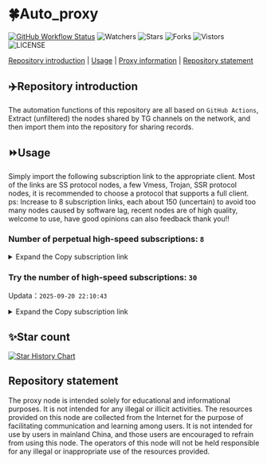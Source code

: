 # 🍀Auto_proxy
[![GitHub Workflow Status](https://img.shields.io/github/actions/workflow/status/PangTouY00/Auto_proxy/main.yml?branch=main)](https://github.com/PangTouY00/Auto_proxy/actions/workflows/main.yml?branch=main) 
![Watchers](https://img.shields.io/github/watchers/w1770946466/Auto_proxy) ![Stars](https://img.shields.io/github/stars/PangTouY00/Auto_proxy) ![Forks](https://img.shields.io/github/forks/w1770946466/Auto_proxy) ![Vistors](https://visitor-badge.laobi.icu/badge?page_id=PangTouY00.Auto_proxy) ![LICENSE](https://img.shields.io/badge/license-CC%20BY--SA%204.0-green.svg)

[Repository introduction](https://github.com/PangTouY00/Auto_proxy#Repositoryintroduction) | [Usage](https://github.com/PangTouY00/Auto_proxy#Usage) | [Proxy information](https://github.com/PangTouY00/Auto_proxy#Proxyinformation) | [Repository statement](https://github.com/PangTouY00/Auto_proxy#Repositorystatement)

## ✈️Repository introduction
The automation functions of this repository are all based on `GitHub Actions`,
Extract (unfiltered) the nodes shared by TG channels on the network, and then import them into the repository for sharing records.

## ⏩Usage
Simply import the following subscription link to the appropriate client. Most of the links are SS protocol nodes, a few Vmess, Trojan, SSR protocol nodes, it is recommended to choose a protocol that supports a full client.
ps: Increase to 8 subscription links, each about 150 (uncertain) to avoid too many nodes caused by software lag, recent nodes are of high quality, welcome to use, have good opinions can also feedback thank you!!

### Number of perpetual high-speed subscriptions: `8`

<details>
  <summary>Expand the Copy subscription link</summary>

  
- [Multiprotocol Base64 encoding](https://raw.githubusercontent.com/PangTouY00/Auto_proxy/main/Long_term_subscription1)
`https://raw.githubusercontent.com/PangTouY00/Auto_proxy/main/Long_term_subscription_num`
`Total number of merge nodes: 204`

- [Multiprotocol Base64 encoding](https://raw.githubusercontent.com/PangTouY00/Auto_proxy/main/Long_term_subscription1)
`https://raw.githubusercontent.com/PangTouY00/Auto_proxy/main/Long_term_subscription1`
`Total number of merge nodes: 26`

- [Multiprotocol Base64 encoding](https://raw.githubusercontent.com/PangTouY00/Auto_proxy/main/Long_term_subscription2)
`https://raw.githubusercontent.com/PangTouY00/Auto_proxy/main/Long_term_subscription2`
`Total number of merge nodes: 26`

- [Multiprotocol Base64 encoding](https://raw.githubusercontent.com/PangTouY00/Auto_proxy/main/Long_term_subscription3)
`https://raw.githubusercontent.com/PangTouY00/Auto_proxy/main/Long_term_subscription3`
`Total number of merge nodes: 26`

- [Multiprotocol Base64 encoding](https://raw.githubusercontent.com/PangTouY00/Auto_proxy/main/Long_term_subscription4)
`https://raw.githubusercontent.com/PangTouY00/Auto_proxy/main/Long_term_subscription4`
`Total number of merge nodes: 26`

- [Multiprotocol Base64 encoding](https://raw.githubusercontent.comPangTouY00/Auto_proxy/main/Long_term_subscription5)
`https://raw.githubusercontent.com/PangTouY00/Auto_proxy/main/Long_term_subscription5`
`Total number of merge nodes: 26`

- [Multiprotocol Base64 encoding](https://raw.githubusercontent.com/PangTouY00/Auto_proxy/main/Long_term_subscription6)
`https://raw.githubusercontent.com/PangTouY00/Auto_proxy/main/Long_term_subscription6`
`Total number of merge nodes: 26`

- [Multiprotocol Base64 encoding](https://raw.githubusercontent.com/PangTouY00/Auto_proxy/main/Long_term_subscription7)
`https://raw.githubusercontent.com/PangTouY00/Auto_proxy/main/Long_term_subscription7`
`Total number of merge nodes: 26`

- [Multiprotocol Base64 encoding](https://raw.githubusercontent.com/PangTouY00/Auto_proxy/main/Long_term_subscription8)
`https://raw.githubusercontent.com/PangTouY00/Auto_proxy/main/Long_term_subscription8`
`Total number of merge nodes: 22`

- [Clash subscription](https://raw.githubusercontent.com/PangTouY00/Auto_proxy/main/Long_term_subscription2.yaml)
`https://raw.githubusercontent.com/PangTouY00/Auto_proxy/main/Long_term_subscription1.yaml`


- [Clash subscription](https://raw.githubusercontent.com/PangTouY00/Auto_proxy/main/Long_term_subscription2.yaml)
`https://raw.githubusercontent.com/PangTouY00/Auto_proxy/main/Long_term_subscription2.yaml`


- [Clash subscription](https://raw.githubusercontent.com/PangTouY00/Auto_proxy/main/Long_term_subscription3.yaml)
`https://raw.githubusercontent.com/PangTouY00/Auto_proxy/main/Long_term_subscription3.yaml`
  
</details>

### Try the number of high-speed subscriptions: `30`
Updata：`2025-09-20 22:10:43`


<details>
  <summary>Expand the Copy subscription link</summary>  
























































































































































































































































































































































































































































































































































































































































































































































































































































































































































































































































































































































































































































































































































































































































































































































































































































































































































































































































































































































































































































































































































































































































































































































































































































































































































































































































































































































































































































































































































































































































































































































































































































































































































































































































































































































































































































































































































































































































































































































































































































































































































































































































































































































































































































































































































































































































































































































































































































































































































































































































































































































































































































































































































































































































































































































































































































































































































































































































































































































































































































































































































































































































































































































































































































































































































































































































































































































































































































































































































































































































































































































































































































































































































































































































































































































































































































































































































































































































































































































































































































































































































































































































































































































































































































































































































































































































































































































































































































































































































































































































































































































































































































































































































































































































































































































































































































































































































































































































































































































































































































































































































































































































































































































































































































































































































































































































































































































































































































































































































































































































































































































































































































































































































































































































































































































































































































































































































































































































































































































































































































































































































































































































































































































































































































































































































































































































































































































































































































































































































































































































































































































































































































































































































































































































































































































































































































































































































































































































































































































































































































































































































































































































































































































































































































































































































































































































































































































































































































































































































































































































































































































































































































































































































































































































































































































































































































































































































































































































































































































































































































































































































































































































































































































































































































































































































































































































































































































































































































































































































































































































































































































































































































































































































































































































































































































































































































































































































































































































































































































































































































































































































































































































































































































































































































































































































































































































































































































































































































































































































































































































































































































































































































































































































































































































































































































































































































































































































































































































































































































































































































































































































































































































































































































































































































































































































































































































































































































































































































































































































































































































































































































































































































































































































































































































































































































































































































































































































































































































































































































































































































































































































































































































































































































































































































































































































































































































































































































































































































































































































































































































































































































































































































































































































































































































































































































































































































































































































































































































































































































































































































































































































































>Trial subscription：
`https://xiaohuolongjc.top/api/v1/client/subscribe?token=948535df7f3f1a885245bd68d46ac514`




>Trial subscription：
`https://www.eeevpn.com/api/v1/client/subscribe?token=531426648900893697085ae7c043feb4`




>Trial subscription：
`https://cloud.mxlk.net/api/v1/client/subscribe?token=f4f227e4f68c0b082a4df8c940dbed08`




>Trial subscription：
`https://go.yueyun.de/api/v1/client/subscribe?token=d0ec9a6195080d2cc583664c79b58969`




>Trial subscription：
`https://v2s.ip-ddns.com/api/v1/client/subscribe?token=eb952d703f4542405eaa5fbd7a43ed64`




>Trial subscription：
`https://cn.newbee.cyou/api/v1/client/subscribe?token=df99a985a2b661404ed5061f73d07e4d`




>Trial subscription：
`https://ld88.nxxbbf.com/api/v1/client/subscribe?token=53f620e4e6bdfc7283216059837caab0`




>Trial subscription：
`https://dash.tuzivip01.top/api/v1/client/subscribe?token=a1491f349288de2dfc66b1a674df2faa`




>Trial subscription：
`https://gw-8gdesscrja.1010520.click/api/v1/client/subscribe?token=35a33a7302c16d17071b682352002a2f`




>Trial subscription：
`https://dash.tuzivip03.top/api/v1/client/subscribe?token=2b49246b85ce024969d6989b3c0c5af4`




>Trial subscription：
`https://qingyun.zybs.eu.org/api/v1/client/subscribe?token=51c70691183056fec742e42a64b4677a`




>Trial subscription：
`https://multiserver.multiserveradelshoop.com/api/v1/client/subscribe?token=e6d37af8267fefc7376816ccf4633c61`




>Trial subscription：
`https://gw-wzpalhftjc.1010520.click/api/v1/client/subscribe?token=3b7f89b8f04e30b9c33700a0702b246f`




>Trial subscription：
`https://fs.v2rayse.com/share/20250920/acg29nelog.txt`




>Trial subscription：
`https://nekocloud.qzz.io/api/v1/client/subscribe?token=cfe40a1fc4cc50231c55f24e62dd9d92`




>Trial subscription：
`https://cfvpn.com/api/v1/client/subscribe?token=880d5fba7a0100f65073ce53828d4f50`




>Trial subscription：
`https://www.huojian2.xyz/api/v1/client/subscribe?token=d60bb9e424c1cb09f37de6443e6eb869`




>Trial subscription：
`https://kingfisher.top/api/v1/client/subscribe?token=8363b37615c0f122d481c9214612e17e`




>Trial subscription：
`https://nekocloud.xx.kg/api/v1/client/subscribe?token=23caa39d1fb0864ea7e2e4b151361992`




>Trial subscription：
`https://dashuai.us/api/v1/client/subscribe?token=943f2e5b8ae2df3966374fca578c2fc4`




>Trial subscription：
`https://test.bt3.one/api/v1/client/subscribe?token=45fac5f252525f5618dcd05baa7b20a8`




>Trial subscription：
`https://gw-tokwyrfy9u.1010520.click/api/v1/client/subscribe?token=4a30b4b594abba245f843a757664b1f4`




>Trial subscription：
`https://vbdy.850708.xyz/api/v1/client/subscribe?token=7b90aef71b3e02be6f21ef4e11d4df8f`




>Trial subscription：
`https://ylccloud.top/api/v1/client/subscribe?token=d357affbadabc9e68a87859d761b2912`




>Trial subscription：
`https://sy-4dskhb.fj520.click/api/v1/client/subscribe?token=15f978be0578862deee8c2904cb2d343`




>Trial subscription：
`https://dl.vfkum.website/api/v1/client/subscribe?token=0ec8c3e49ff6f8b30fff93c6e406c943`




>Trial subscription：
`https://gw-zubknq2tly.1010520.click/api/v1/client/subscribe?token=709d30e94863956d653439f86bc4ea50`




>Trial subscription：
`https://yywhale.com/api/v1/client/subscribe?token=24091d5276e414eccc6cac7039de7f4a`




>Trial subscription：
`https://dash.tuzivip02.top/api/v1/client/subscribe?token=0861e12186f92d5f761f99291d716047`




>Trial subscription：
`https://guanwang.1010520.click/api/v1/client/subscribe?token=1f95a1199332083f98b9e2e9dbc2aeb2`



</details>

## ✨Star count
[![Star History Chart](https://api.star-history.com/svg?repos=PangTouY00/Auto_proxy&type=Date)](https://star-history.com/#w1770946466/Auto_proxy&Date)



## Repository statement
The proxy node is intended solely for educational and informational purposes. It is not intended for any illegal or illicit activities. The resources provided on this node are collected from the Internet for the purpose of facilitating communication and learning among users. It is not intended for use by users in mainland China, and those users are encouraged to refrain from using this node. The operators of this node will not be held responsible for any illegal or inappropriate use of the resources provided.
